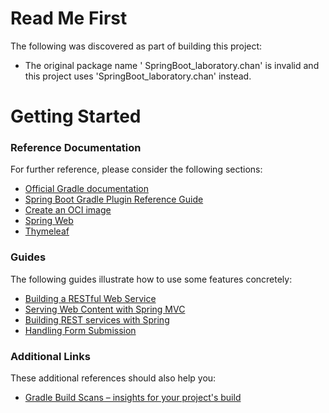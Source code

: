 # Read Me First
The following was discovered as part of building this project:

* The original package name ' SpringBoot_laboratory.chan' is invalid and this project uses 'SpringBoot_laboratory.chan' instead.

# Getting Started

### Reference Documentation
For further reference, please consider the following sections:

* [Official Gradle documentation](https://docs.gradle.org)
* [Spring Boot Gradle Plugin Reference Guide](https://docs.spring.io/spring-boot/docs/2.7.12-SNAPSHOT/gradle-plugin/reference/html/)
* [Create an OCI image](https://docs.spring.io/spring-boot/docs/2.7.12-SNAPSHOT/gradle-plugin/reference/html/#build-image)
* [Spring Web](https://docs.spring.io/spring-boot/docs/2.7.12-SNAPSHOT/reference/htmlsingle/#web)
* [Thymeleaf](https://docs.spring.io/spring-boot/docs/2.7.12-SNAPSHOT/reference/htmlsingle/#web.servlet.spring-mvc.template-engines)

### Guides
The following guides illustrate how to use some features concretely:

* [Building a RESTful Web Service](https://spring.io/guides/gs/rest-service/)
* [Serving Web Content with Spring MVC](https://spring.io/guides/gs/serving-web-content/)
* [Building REST services with Spring](https://spring.io/guides/tutorials/rest/)
* [Handling Form Submission](https://spring.io/guides/gs/handling-form-submission/)

### Additional Links
These additional references should also help you:

* [Gradle Build Scans – insights for your project's build](https://scans.gradle.com#gradle)

